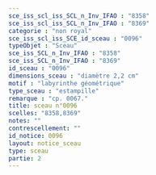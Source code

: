 ```yaml
---
sce_iss_scl_iss_SCL_n_Inv_IFAO : "8358"
sce_iss_scl_iss_SCL_n_Inv_IFAO : "8369"
categorie : "non royal"
sce_iss_scl_iss_SCE_id_sceau : "0096"
typeObjet : "Sceau"
sce_iss_SCL_n_Inv_IFAO : "8358"
sce_iss_SCL_n_Inv_IFAO : "8369"
id_sceau : "0096"
dimensions_sceau : "diamètre 2,2 cm"
motif : "labyrinthe géométrique"
type_sceau : "estampille"
remarque : "cp. 0067."
title: sceau n°0096
scelles: "8358,8369"
notes: ""
contrescellement: ""
id_notice: 0096
layout: notice_sceau
type: sceau
partie: 2
---
```

